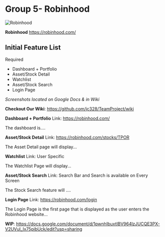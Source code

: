 # Group 5- Robinhood

![Robinhood](https://camo.githubusercontent.com/ec79a67426447a3d0d8bfecde54e24d5a99dbfc5/68747470733a2f2f752e6375626575706c6f61642e636f6d2f6161726f6e6b796c652f53637265656e53686f74323032303037303861742e706e67)


__Robinhood__
https://robinhood.com/

## Initial Feature List
Required
* Dashboard + Portfolio
* Asset/Stock Detail
* Watchlist
* Asset/Stock Search
* Login Page

_Screenshots located on Google Docs & in Wiki_

__Checkout Our Wiki__: https://github.com/jc328/TeamProject/wiki

__Dashboard + Portfolio__
Link: https://robinhood.com/ 

The dashboard is....

__Asset/Stock Detail__
Link: https://robinhood.com/stocks/TPOR

The Asset Detail page will display...

__Watchlist__
Link: User Specific

The Watchlist Page will display...

__Asset/Stock Search__ 
Link: Search Bar and Search is available on Every Screen

The Stock Search feature will ....

__Login Page__
Link: https://robinhood.com/login

The Login Page is the first page that is displayed as the user enters the Robinhood website...

__WIP__: https://docs.google.com/document/d/1pwnhIbuxtIBV964lzJUCQE3PX-V2UVuI_Ix75pibUck/edit?usp=sharing








